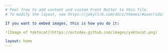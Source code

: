 ```yaml
---
# Feel free to add content and custom Front Matter to this file.
# To modify the layout, see https://jekyllrb.com/docs/themes/#overriding-theme-defaults

If you want to embed images, this is how you do it:

![Image of Yaktocat](https://octodex.github.com/images/yaktocat.png)

layout: home
---
```

<div id="myDiv"></div>

<script>
var trace1 = {
  x: [52698, 43117],
  y: [53, 31],
  mode: 'markers',
  name: 'North America',
  text: ['United States', 'Canada'],
  marker: {
    color: 'rgb(164, 194, 244)',
    size: 12,
    line: {
      color: 'white',
      width: 0.5
    }
  },
  type: 'scatter'
};

var trace2 = {
  x: [39317, 37236, 35650, 30066, 29570, 27159, 23557, 21046, 18007],
  y: [33, 20, 13, 19, 27, 19, 49, 44, 38],
  mode: 'markers',
  name: 'Europe',
  text: ['Germany', 'Britain', 'France', 'Spain', 'Italy', 'Czech Rep.', 'Greece', 'Poland'],
  marker: {
    color: 'rgb(255, 217, 102)',
    size: 12
  },
  type: 'scatter'
};

var trace3 = {
  x: [42952, 37037, 33106, 17478, 9813, 5253, 4692, 3899],
  y: [23, 42, 54, 89, 14, 99, 93, 70],
  mode: 'markers',
  name: 'Asia/Pacific',
  text: ['Australia', 'Japan', 'South Korea', 'Malaysia', 'China', 'Indonesia', 'Philippines', 'India'],
  marker: {
    color: 'rgb(234, 153, 153)',
    size: 12
  },
  type: 'scatter'
};

var trace4 = {
  x: [19097, 18601, 15595, 13546, 12026, 7434, 5419],
  y: [43, 47, 56, 80, 86, 93, 80],
  mode: 'markers',
  name: 'Latin America',
  text: ['Chile', 'Argentina', 'Mexico', 'Venezuela', 'Venezuela', 'El Salvador', 'Bolivia'],
  marker: {
    color: 'rgb(142, 124, 195)',
    size: 12
  },
  type: 'scatter'
};

var data = [trace1, trace2, trace3, trace4];

var layout = {
  title: 'Quarter 1 Growth',
  xaxis: {
    title: 'GDP per Capita',
    showgrid: false,
    zeroline: false
  },
  yaxis: {
    title: 'Percent',
    showline: false
  }
};

Plotly.newPlot('myDiv', data, layout);
</script>


